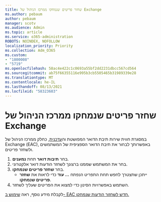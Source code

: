 ```yaml
---
title: שחזר פריטים שנמחקו ממרכז הניהול של Exchange
ms.author: pebaum
author: pebaum
manager: scotv
ms.audience: Admin
ms.topic: article
ms.service: o365-administration
ROBOTS: NOINDEX, NOFOLLOW
localization_priority: Priority
ms.collection: Adm_O365
ms.custom:
- "1800008"
- "5719"
ms.openlocfilehash: 58ac4e422c1c0693a55bf2dd2231dbcc567cd564
ms.sourcegitcommit: ab75f66355116e995b3cb5505465b31989339e28
ms.translationtype: MT
ms.contentlocale: he-IL
ms.lasthandoff: 08/13/2021
ms.locfileid: "58323603"
---
```

# <a name="recover-deleted-items-from-exchange-admin-center"></a>שחזר פריטים שנמחקו ממרכז הניהול של Exchange

במסגרת חווית שירות תיבת הדואר המפושטת וה[עדכנית](https://admin.exchange.microsoft.com/#/mailboxes), כחלק ממרכז הניהול של Exchange (‏EAC), באפשרותך לבחור את תיבת הדואר הספציפית של המשתמשים ולשחזר פריטים.

1. בחר **תיבות דואר** תחת **נמענים**.
2. בחר את המשתמש שממנו ברצונך לשחזר הודעות דואר אלקטרוני.
3. בחר **שחזר פריטים שנמחקו**. 
    - ייתכן שתצטרך לחפש תחת התפריט הנפתח **... עוד** כדי לראות את **שחזר פריטים שנמחקו**.
4. השתמש באפשרויות הסינון כדי למצוא את הפריטים שעליך לשחזר.

לקבלת מידע נוסף, ראה [שימוש ב- EAC חדש לשחזור הודעות שנמחקו.](https://docs.microsoft.com/exchange/recipients-in-exchange-online/manage-user-mailboxes/recover-deleted-messages#use-new-eac-for-recovering-deleted-messages)
